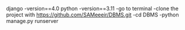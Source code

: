 django -version==4.0
python -version==3.11
-go to terminal
-clone the project with https://github.com/SAMeeeir/DBMS.git
-cd DBMS
-python manage.py runserver
